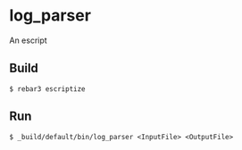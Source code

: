 log_parser
=====

An escript

Build
-----

    $ rebar3 escriptize

Run
---

    $ _build/default/bin/log_parser <InputFile> <OutputFile>
